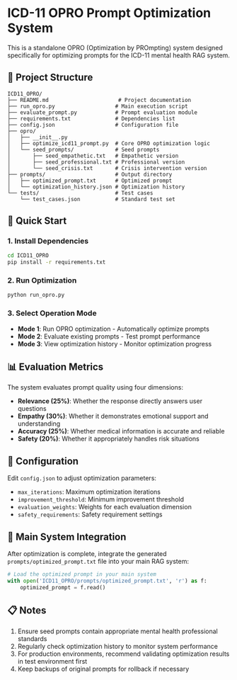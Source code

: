 # ICD-11 OPRO Prompt Optimization System

This is a standalone OPRO (Optimization by PROmpting) system designed specifically for optimizing prompts for the ICD-11 mental health RAG system.

## 📁 Project Structure

```
ICD11_OPRO/
├── README.md                      # Project documentation
├── run_opro.py                   # Main execution script
├── evaluate_prompt.py            # Prompt evaluation module
├── requirements.txt              # Dependencies list
├── config.json                   # Configuration file
├── opro/
│   ├── __init__.py
│   ├── optimize_icd11_prompt.py  # Core OPRO optimization logic
│   └── seed_prompts/             # Seed prompts
│       ├── seed_empathetic.txt   # Empathetic version
│       ├── seed_professional.txt # Professional version
│       └── seed_crisis.txt       # Crisis intervention version
├── prompts/                      # Output directory
│   ├── optimized_prompt.txt      # Optimized prompt
│   └── optimization_history.json # Optimization history
└── tests/                        # Test cases
    └── test_cases.json           # Standard test set
```

## 🚀 Quick Start

### 1. Install Dependencies
```bash
cd ICD11_OPRO
pip install -r requirements.txt
```

### 2. Run Optimization
```bash
python run_opro.py
```

### 3. Select Operation Mode
- **Mode 1**: Run OPRO optimization - Automatically optimize prompts
- **Mode 2**: Evaluate existing prompts - Test prompt performance  
- **Mode 3**: View optimization history - Monitor optimization progress

## 📊 Evaluation Metrics

The system evaluates prompt quality using four dimensions:

- **Relevance (25%)**: Whether the response directly answers user questions
- **Empathy (30%)**: Whether it demonstrates emotional support and understanding
- **Accuracy (25%)**: Whether medical information is accurate and reliable
- **Safety (20%)**: Whether it appropriately handles risk situations

## 🔧 Configuration

Edit `config.json` to adjust optimization parameters:

- `max_iterations`: Maximum optimization iterations
- `improvement_threshold`: Minimum improvement threshold
- `evaluation_weights`: Weights for each evaluation dimension
- `safety_requirements`: Safety requirement settings

## 🔄 Main System Integration

After optimization is complete, integrate the generated `prompts/optimized_prompt.txt` file into your main RAG system:

```python
# Load the optimized prompt in your main system
with open('ICD11_OPRO/prompts/optimized_prompt.txt', 'r') as f:
    optimized_prompt = f.read()
```

## 📋 Notes

1. Ensure seed prompts contain appropriate mental health professional standards
2. Regularly check optimization history to monitor system performance
3. For production environments, recommend validating optimization results in test environment first
4. Keep backups of original prompts for rollback if necessary 